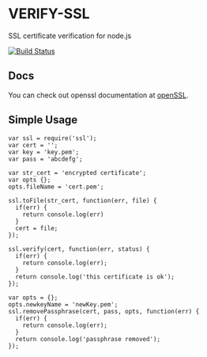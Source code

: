 VERIFY-SSL
==========

SSL certificate verification for node.js

[![Build Status](https://travis-ci.org/onmodulus/ssl.png?branch=master)](https://travis-ci.org/onmodulus/ssl)

## Docs
You can check out openssl documentation at [openSSL](http://www.openssl.org/docs/apps/openssl.html).

## Simple Usage

    var ssl = require('ssl');
    var cert = '';
    var key = 'key.pem';
    var pass = 'abcdefg';

    var str_cert = 'encrypted certificate';
    var opts {};
    opts.fileName = 'cert.pem';

    ssl.toFile(str_cert, function(err, file) {
      if(err) {
        return console.log(err)
      }
      cert = file;
    });

    ssl.verify(cert, function(err, status) {
      if(err) {
        return console.log(err);
      }
      return console.log('this certificate is ok');
    });

    var opts = {};
    opts.newkeyName = 'newKey.pem';
    ssl.removePassphrase(cert, pass, opts, function(err) {
      if(err) {
        return console.log(err);
      }
      return console.log('passphrase removed');
    });
